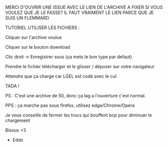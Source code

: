 MERCI D'OUVRIR UNE ISSUE AVEC LE LIEN DE L'ARCHIVE A FIXER SI VOUS VOULEZ QUE JE LE FASSE? IL FAUT VRAIMENT LE LIEN PARCE QUE JE SUIS UN FLEMMARD


TUTORIEL UTILISER LES FICHIERS :  
                            
Cliquer sur l'archive voulue

Cliquer sur le bouton download

Clic droit -> Enregistrer sous (ça mets le bon type par defaut)

Prendre le fichier télécharger et le glisser / déposer sur votre navigateur

Attendre que ça charge car LGEL est codé avec le cul

TADA !

PS : C'est une archive de 50, donc ça lag a l'ouverture c'est normal.

PPS : ça marche pas sous firefox, utilisez edge/Chrome/Opera

Je vous conseille de fermer les trucs qui bouffent bcp pour diminuer le chargement

Bisous <3

- Edds
